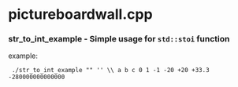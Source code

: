 # pictureboardwall.cpp

### str_to_int_example - Simple usage for `std::stoi` function

example:

     ./str_to_int_example "" '' \\ a b c 0 1 -1 -20 +20 +33.3 -280000000000000


